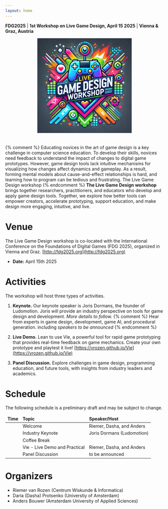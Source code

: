 ```yaml
---
layout: home
---
```


<style>
td, th, table {
   border: none!important;
}
</style>
**FDG2025** | **1st Workshop on Live Game Design, April 15 2025** | **Vienna & Graz, Austria**

<div style="text-align: center; padding-bottom:20px;">
<img src="/assets/logo_colors.webp" style="width: 300px;">
</div>

{% comment %} 
Educating novices in the art of game design is a key challenge in computer science education. To develop their skills, novices need feedback to understand the impact of changes to digital game prototypes. However, game design tools lack intuitive mechanisms for visualizing how changes affect dynamics and gameplay. As a result, forming mental models about cause-and-effect relationships is hard, and learning how to program can be tedious and frustrating. The Live Game Design workshop 
{% endcomment %}
**The Live Game Design workshop** brings together researchers, practitioners, and educators who develop and apply game design tools. Together, we explore how better tools can empower creators, accelerate prototyping, support education, and make design more engaging, intuitive, and live.

# Venue
The Live Game Design workshop is co-located with the International Conference on the Foundations of Digital Games (FDG 2025), organized in Vienna and Graz. [http://fdg2025.org](http://fdg2025.org)
* **Date:** April 15th 2025

# Activities
The workshop will host three types of activities.

1. **Keynote.**
Our keynote speaker is Joris Dormans, the founder of Ludomotion.
Joris will provide an industry perspective on tools for game design and development.
*More details to follow.*
{% comment %} 
Hear from experts in game design, development, game AI, and procedural generation.
    including *speakers to be announced*
{% endcomment %}

2. **Live Demo.**
Lean to use Vie,
a powerful tool for rapid game prototyping
that provides real-time feedback on game mechanics. 
Create your own prototype and playtest it live!
[https://vrozen.github.io/Vie](https://vrozen.github.io/Vie)

3. **Panel Discussion.**
Explore challenges in game design, programming education, and future tools, with insights from industry leaders and academics.

# Schedule
The following schedule is a preliminary draft and may be subject to change.

| **Time**  | **Topic**                     | **Speaker/Host**  |
|:----------|:------------------------------|:-------------|
|           | Welcome                       | Riemer, Dasha, and Anders  |
|           | Industry Keynote              | Joris Dormans (Ludomotion) |
|           | Coffee Break                  |                            |
|           | Vie - Live Demo and Practical | Riemer, Dasha, and Anders  | 
|           | Panel Discussion              | to be announced|

# Organizers
* Riemer van Rozen (Centrum Wiskunde & Informatica)
* Daria (Dasha) Protsenko (Universtiy of Amsterdam)
* Anders Bouwer (Amsterdam University of Applied Sciences)